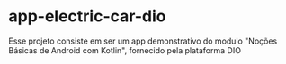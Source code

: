 # app-electric-car-dio
Esse projeto consiste em ser um app demonstrativo do modulo "Noções Básicas de Android com Kotlin", fornecido pela plataforma DIO
